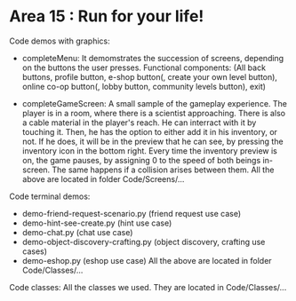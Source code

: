 # Area 15 : Run for your life!

Code demos with graphics:
  * completeMenu: It demomstrates the succession of screens, depending on the buttons the user presses. Functional components: 
    (All back buttons, profile button, e-shop button(, create your own level button), online co-op button(, lobby button, community levels button), exit) 
    
  * completeGameScreen: A small sample of the gameplay experience. The player is in a room, where there is a scientist approaching. There is also a cable material
    in the player's reach. He can interract with it by touching it. Then, he has the option to either add it in his inventory, or not. If he does, it will be in 
    the preview that he can see, by pressing the inventory icon in the bottom right. Every time the inventory preview is on, the game pauses, by assigning 0 to the
    speed of both beings in-screen. The same happens if a collision arises between them.
  All the above are located in folder Code/Screens/...
  
  
Code terminal demos:

  * demo-friend-request-scenario.py (friend request use case)
  * demo-hint-see-create.py (hint use case)
  * demo-chat.py (chat use case)
  * demo-object-discovery-crafting.py (object discovery, crafting use cases)
  * demo-eshop.py (eshop use case)
All the above are located in folder Code/Classes/...

Code classes:
All the classes we used.
They are located in Code/Classes/...
